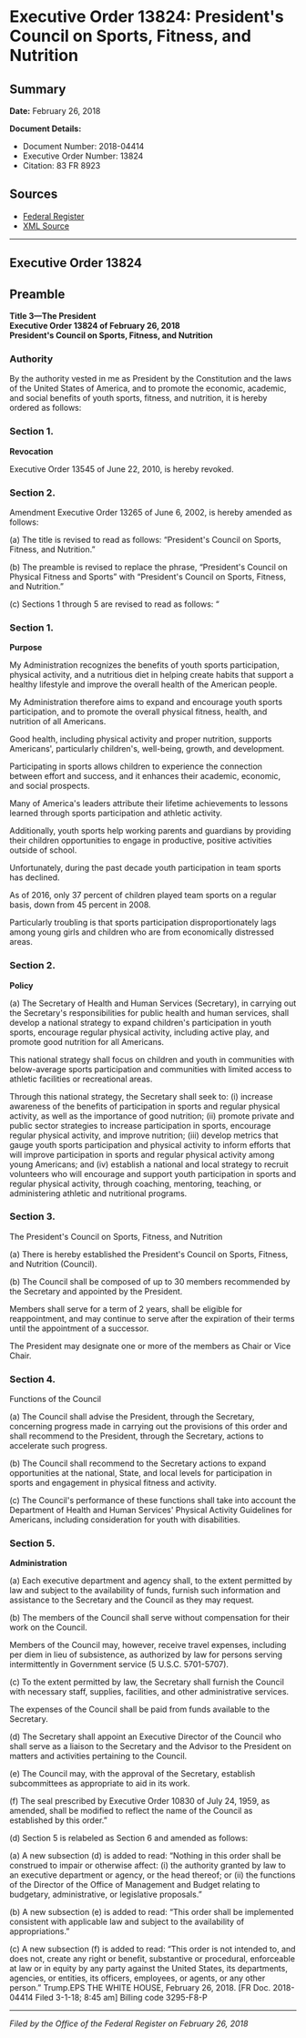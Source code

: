 # Executive Order 13824: President's Council on Sports, Fitness, and Nutrition

## Summary

**Date:** February 26, 2018

**Document Details:**
- Document Number: 2018-04414
- Executive Order Number: 13824
- Citation: 83 FR 8923

## Sources
- [Federal Register](https://www.federalregister.gov/documents/2018/03/02/2018-04414/presidents-council-on-sports-fitness-and-nutrition)
- [XML Source](https://www.federalregister.gov/documents/full_text/xml/2018/03/02/2018-04414.xml)

---

## Executive Order 13824

## Preamble

**Title 3—The President**  
**Executive Order 13824 of February 26, 2018**  
**President's Council on Sports, Fitness, and Nutrition**

### Authority

By the authority vested in me as President by the Constitution and the laws of the United States of America, and to promote the economic, academic, and social benefits of youth sports, fitness, and nutrition, it is hereby ordered as follows:
### Section 1.

**Revocation**

Executive Order 13545 of June 22, 2010, is hereby revoked.
### Section 2.

Amendment
Executive Order 13265 of June 6, 2002, is hereby amended as follows:

(a) The title is revised to read as follows: “President's Council on Sports, Fitness, and Nutrition.”

(b) The preamble is revised to replace the phrase, “President's Council on Physical Fitness and Sports” with “President's Council on Sports, Fitness, and Nutrition.”

(c) Sections 1 through 5 are revised to read as follows:
“
### Section 1.

**Purpose**

My Administration recognizes the benefits of youth sports participation, physical activity, and a nutritious diet in helping create habits that support a healthy lifestyle and improve the overall health of the American people.

My Administration therefore aims to expand and encourage youth sports participation, and to promote the overall physical fitness, health, and nutrition of all Americans.

Good health, including physical activity and proper nutrition, supports Americans', particularly children's, well-being, growth, and development.

Participating in sports allows children to experience the connection between effort and success, and it enhances their academic, economic, and social prospects.

Many of America's leaders attribute their lifetime achievements to lessons learned through sports participation and athletic activity.

Additionally, youth sports help working parents and guardians by providing their children opportunities to engage in productive, positive activities outside of school.

Unfortunately, during the past decade youth participation in team sports has declined.

As of 2016, only 37 percent of children played team sports on a regular basis, down from 45 percent in 2008.

Particularly troubling is that sports participation disproportionately lags among young girls and children who are from economically distressed areas.
### Section 2.

**Policy**

(a) The Secretary of Health and Human Services (Secretary), in carrying out the Secretary's responsibilities for public health and human services, shall develop a national strategy to expand children's participation in youth sports, encourage regular physical activity, including active play, and promote good nutrition for all Americans.

This national strategy shall focus on children and youth in communities with below-average sports participation and communities with limited access to athletic facilities or recreational areas.

Through this national strategy, the Secretary shall seek to:
    (i) increase awareness of the benefits of participation in sports and regular physical activity, as well as the importance of good nutrition;
    (ii) promote private and public sector strategies to increase participation in sports, encourage regular physical activity, and improve nutrition;
    (iii) develop metrics that gauge youth sports participation and physical activity to inform efforts that will improve participation in sports and regular physical activity among young Americans; and
    (iv) establish a national and local strategy to recruit volunteers who will encourage and support youth participation in sports and regular physical activity, through coaching, mentoring, teaching, or administering athletic and nutritional programs.
### Section 3.

The President's Council on Sports, Fitness, and Nutrition

(a) There is hereby established the President's Council on Sports, Fitness, and Nutrition (Council).

(b) The Council shall be composed of up to 30 members recommended by the Secretary and appointed by the President.

Members shall serve for a term of 2 years, shall be eligible for reappointment, and may continue to serve after the expiration of their terms until the appointment of a successor.

The President may designate one or more of the members as Chair or Vice Chair.
### Section 4.

Functions of the Council

(a) The Council shall advise the President, through the Secretary, concerning progress made in carrying out the provisions of this order and shall recommend to the President, through the Secretary, actions to accelerate such progress.

(b) The Council shall recommend to the Secretary actions to expand opportunities at the national, State, and local levels for participation in sports and engagement in physical fitness and activity.

(c) The Council's performance of these functions shall take into account the Department of Health and Human Services' Physical Activity Guidelines for Americans, including consideration for youth with disabilities.
### Section 5.

**Administration**

(a) Each executive department and agency shall, to the extent permitted by law and subject to the availability of funds, furnish such information and assistance to the Secretary and the Council as they may request.

(b) The members of the Council shall serve without compensation for their work on the Council.

Members of the Council may, however, receive travel expenses, including per diem in lieu of subsistence, as authorized by law for persons serving intermittently in Government service (5 U.S.C. 5701-5707).

(c) To the extent permitted by law, the Secretary shall furnish the Council with necessary staff, supplies, facilities, and other administrative services.

The expenses of the Council shall be paid from funds available to the Secretary.

(d) The Secretary shall appoint an Executive Director of the Council who shall serve as a liaison to the Secretary and the Advisor to the President on matters and activities pertaining to the Council.

(e) The Council may, with the approval of the Secretary, establish subcommittees as appropriate to aid in its work.

(f) The seal prescribed by Executive Order 10830 of July 24, 1959, as amended, shall be modified to reflect the name of the Council as established by this order.”

(d) Section 5 is relabeled as Section 6 and amended as follows:

(a) A new subsection (d) is added to read: “Nothing in this order shall be construed to impair or otherwise affect:
    (i) the authority granted by law to an executive department or agency, or the head thereof; or
    (ii) the functions of the Director of the Office of Management and Budget relating to budgetary, administrative, or legislative proposals.”

(b) A new subsection (e) is added to read: “This order shall be implemented consistent with applicable law and subject to the availability of appropriations.”

(c) A new subsection (f) is added to read: “This order is not intended to, and does not, create any right or benefit, substantive or procedural, enforceable at law or in equity by any party against the United States, its departments, agencies, or entities, its officers, employees, or agents, or any other person.”
Trump.EPS
THE WHITE HOUSE,
February 26, 2018.
[FR Doc. 2018-04414 
Filed 3-1-18; 8:45 am]
Billing code 3295-F8-P

---

*Filed by the Office of the Federal Register on February 26, 2018*
